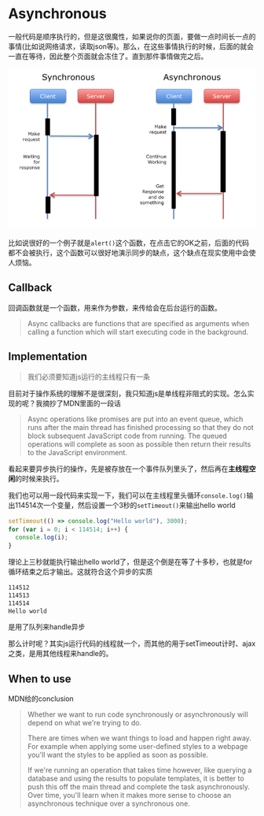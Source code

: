 # Asynchronous

一般代码是顺序执行的，但是这很魔性，如果说你的页面，要做一点时间长一点的事情(比如说网络请求，读取json等)。那么，在这些事情执行的时候，后面的就会一直在等待，因此整个页面就会冻住了。直到那件事情做完之后。

![diagram](./images/0_BJ0YjCrj9RSruxbS.png)

比如说很好的一个例子就是`alert()`这个函数，在点击它的OK之前，后面的代码都不会被执行，这个函数可以很好地演示同步的缺点，这个缺点在现实使用中会使人烦恼。

## Callback

回调函数就是一个函数，用来作为参数，来传给会在后台运行的函数。

> Async callbacks are functions that are specified as arguments when calling a function which will start executing code in the background.

## Implementation

> 我们必须要知道js运行的主线程只有一条

目前对于操作系统的理解不是很深刻，我只知道js是单线程非阻式的实现。怎么实现的呢？我摘抄了MDN里面的一段话

> Async operations like promises are put into an event queue, which runs after the main thread has finished processing so that they do not block subsequent JavaScript code from running. The queued operations will complete as soon as possible then return their results to the JavaScript environment.

看起来要异步执行的操作，先是被存放在一个事件队列里头了，然后再在**主线程空闲**的时候来执行。

我们也可以用一段代码来实现一下，我们可以在主线程里头循环`console.log()`输出114514次一个变量，然后设置一个3秒的`setTimeout()`来输出hello world

``` javascript
setTimeout(() => console.log("Hello world"), 3000);
for (var i = 0; i < 114514; i++) {
  console.log(i);
}
```

理论上三秒就能执行输出hello world了，但是这个倒是在等了十多秒，也就是for循环结束之后才输出。这就符合这个异步的实质

``` shell
114512
114513
114514
Hello world
```

是用了队列来handle异步

那么计时呢？其实js运行代码的线程就一个，而其他的用于setTimeout计时、ajax之类，是用其他线程来handle的。

## When to use

MDN给的conclusion

> Whether we want to run code synchronously or asynchronously will depend on what we're trying to do.
>
> There are times when we want things to load and happen right away. For example when applying some user-defined styles to a webpage you'll want the styles to be applied as soon as possible.
>
> If we're running an operation that takes time however, like querying a database and using the results to populate templates, it is better to push this off the main thread and complete the task asynchronously. Over time, you'll learn when it makes more sense to choose an asynchronous technique over a synchronous one.
